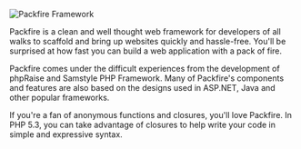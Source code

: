 ![Packfire Framework](https://lh3.googleusercontent.com/-b6yR6t8TzCM/Tz8_uo-hC4I/AAAAAAAAAB8/eMofbj154Ys/w402/packfire.biglogo.light.png)

Packfire is a clean and well thought web framework for developers of all walks to scaffold and bring up websites quickly and hassle-free. You'll be surprised at how fast you can build a web application with a pack of fire.

Packfire comes under the difficult experiences from the development of phpRaise and Samstyle PHP Framework. Many of Packfire's components and features are also based on the designs used in ASP.NET, Java and other popular frameworks.

If you're a fan of anonymous functions and closures, you'll love Packfire. In PHP 5.3, you can take advantage of closures to help write your code in simple and expressive syntax.
